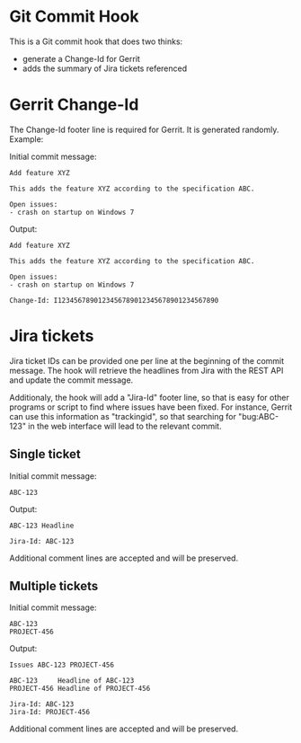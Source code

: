 # Git Commit Hook

This is a Git commit hook that does two thinks:

* generate a Change-Id for Gerrit
* adds the summary of Jira tickets referenced

# Gerrit Change-Id

The Change-Id footer line is required for Gerrit. It is generated randomly. Example:

Initial commit message:

```
Add feature XYZ

This adds the feature XYZ according to the specification ABC. 

Open issues:
- crash on startup on Windows 7 
```

Output:

```
Add feature XYZ

This adds the feature XYZ according to the specification ABC. 

Open issues:
- crash on startup on Windows 7 

Change-Id: I1234567890123456789012345678901234567890
```

# Jira tickets

Jira ticket IDs can be provided one per line at the beginning of the commit message. The hook will retrieve the headlines from Jira with the REST API and update the commit message.

Additionaly, the hook will add a "Jira-Id" footer line, so that is easy for other programs or script to find where issues have been fixed. For instance, Gerrit can use this information as "trackingid", so that searching for "bug:ABC-123" in the web interface will lead to the relevant commit.

## Single ticket

Initial commit message:

```
ABC-123
```

Output:

```
ABC-123 Headline

Jira-Id: ABC-123
```

Additional comment lines are accepted and will be preserved.

## Multiple tickets

Initial commit message:

```
ABC-123
PROJECT-456
```

Output:

```
Issues ABC-123 PROJECT-456

ABC-123     Headline of ABC-123
PROJECT-456 Headline of PROJECT-456

Jira-Id: ABC-123
Jira-Id: PROJECT-456
```

Additional comment lines are accepted and will be preserved.
